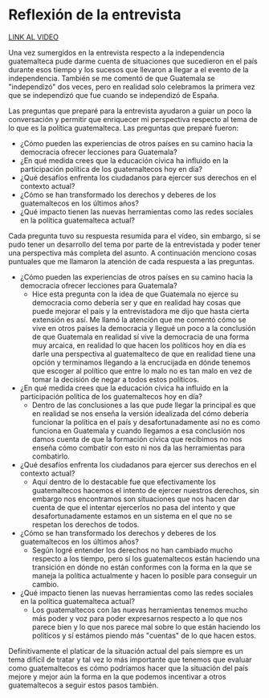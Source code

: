 # Reflexión de la entrevista
[LINK AL VIDEO](https://correo2urledu-my.sharepoint.com/:v:/g/personal/pacoti_correo_url_edu_gt/EdmUY8M4GL1Iq9RsAKXBFJgB4ZC-Ii0Us_ZnOnAIOhUxkg?e=KT9cF4)

Una vez sumergidos en la entrevista respecto a la independencia guatemalteca pude darme cuenta de situaciones que sucedieron en el país durante esos tiempo y los sucesos que llevaron a llegar a el evento de la independencia. También se me comentó de que Guatemala se "independizó" dos veces, pero en realidad solo celebramos la primera vez que se independizó que fue cuando se independizó de España. 

Las preguntas que preparé para la entrevista ayudaron a guiar un poco la conversación y permitir que enriquecer mi perspectiva respecto al tema de lo que es la política guatemalteca. Las preguntas que preparé fueron:
- ¿Cómo pueden las experiencias de otros países en su camino hacia la democracia ofrecer lecciones para Guatemala?
- ¿En qué medida crees que la educación cívica ha influido en la participación política de los guatemaltecos hoy en día?
- ¿Qué desafíos enfrenta los ciudadanos para ejercer sus derechos en el contexto actual?
- ¿Cómo se han transformado los derechos y deberes de los guatemaltecos en los últimos años?
- ¿Qué impacto tienen las nuevas herramientas como las redes sociales en la política guatemalteca actual?

Cada pregunta tuvo su respuesta resumida para el vídeo, sin embargo, sí se pudo tener un desarrollo del tema por parte de la entrevistada y poder tener una perspectiva más completa del asunto. A continuación menciono cosas puntuales que me llamaron la atención de cada respuesta a las preguntas.
- ¿Cómo pueden las experiencias de otros países en su camino hacia la democracia ofrecer lecciones para Guatemala?
	- Hice esta pregunta con la idea de que Guatemala no ejerce su democracia como debería ser y que en realidad hay cosas que puede mejorar el país y la entrevistadora me dijo que hasta cierta extensión es así. Me llamó la atención que me comentó cómo se vive en otros países la democracia y llegué un poco a la conclusión de que Guatemala en realidad sí vive la democracia de una forma muy arcaica, en realidad lo que hacen los políticos hoy en día es darle una perspectiva al guatemalteco de que en realidad tiene una opción y terminamos llegando a la encrucijada en dónde tenemos que escoger al político que entre lo malo no es tan malo en vez de tomar la decisión de negar a todos estos políticos.
- ¿En qué medida crees que la educación cívica ha influido en la participación política de los guatemaltecos hoy en día?
	- Dentro de las conclusiones a las que pude llegar la principal es que en realidad se nos enseña la versión idealizada del cómo debería funcionar la política en el país y desafortunadamente así no es como funciona en Guatemala y cuando llegamos a esa conclusión nos damos cuenta de que la formación cívica que recibimos no nos enseña cómo combatir con esto ni nos da las herramientas para combatirlo.
- ¿Qué desafíos enfrenta los ciudadanos para ejercer sus derechos en el contexto actual?
	- Aquí dentro de lo destacable fue que efectivamente los guatemaltecos hacemos el intento de ejercer nuestros derechos, sin embargo nos encontramos son situaciones que nos hacen dar cuenta de que el intentar ejercerlos no pasa del intento y que desafortunadamente estamos en un sistema en el que no se respetan los derechos de todos.
- ¿Cómo se han transformado los derechos y deberes de los guatemaltecos en los últimos años?
	- Según logré entender los derechos no han cambiado mucho respecto a los tiempo, pero sí los guatemaltecos están haciendo una transición en dónde no están conformes con la forma en la que se maneja la política actualmente y hacen lo posible para conseguir un cambio.
- ¿Qué impacto tienen las nuevas herramientas como las redes sociales en la política guatemalteca actual?
	- Los guatemaltecos con las nuevas herramientas tenemos mucho más poder y voz para poder expresarnos respecto a lo que nos parece bien y lo que nos parece mal sobre lo que están haciendo los políticos y sí estámos piendo más "cuentas" de lo que hacen estos.

Definitivamente el platicar de la situación actual del país siempre es un tema difícil de tratar y tal vez lo más importante que tenemos que evaluar como guatemaltecos es cómo podríamos hacer que la situación del país mejore y mejor aún la forma en la que podemos incentivar a otros guatemaltecos a seguir estos pasos también.